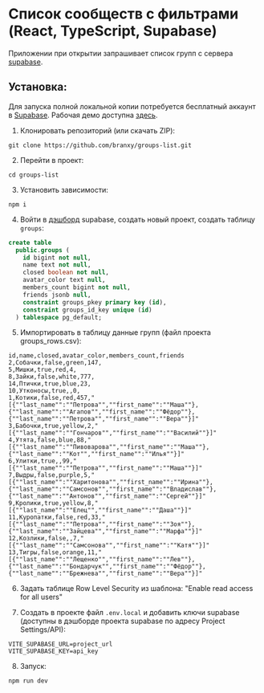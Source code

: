 # Список сообществ с фильтрами (React, TypeScript, Supabase)

Приложении при открытии запрашивает список групп с сервера [supabase](https://supabase.com/).

## Установка:

Для запуска полной локальной копии потребуется бесплатный аккаунт в [Supabase](https://supabase.com/dashboard/new?plan=free). Рабочая демо доступна [здесь](https://react-groups.vercel.app/).

1. Клонировать репозиторий (или скачать ZIP):

```
git clone https://github.com/branxy/groups-list.git
```

2. Перейти в проект:

```
cd groups-list
```

3. Установить зависимости:

```
npm i
```

4. Войти в [дэшборд](https://supabase.com/dashboard/) supabase, создать новый проект, создать таблицу `groups`:

```sql
create table
  public.groups (
    id bigint not null,
    name text not null,
    closed boolean not null,
    avatar_color text null,
    members_count bigint not null,
    friends jsonb null,
    constraint groups_pkey primary key (id),
    constraint groups_id_key unique (id)
  ) tablespace pg_default;
```

5. Импортировать в таблицу данные групп (файл проекта groups_rows.csv):

```csv
id,name,closed,avatar_color,members_count,friends
2,Собачки,false,green,147,
5,Мишки,true,red,4,
8,Зайки,false,white,777,
14,Птички,true,blue,23,
10,Утконосы,true,,0,
1,Котики,false,red,457,"[{""last_name"":""Петрова"",""first_name"":""Маша""},{""last_name"":""Агапов"",""first_name"":""Фёдор""},{""last_name"":""Петрова"",""first_name"":""Вера""}]"
3,Бабочки,true,yellow,2,"[{""last_name"":""Гончаров"",""first_name"":""Василий""}]"
4,Утята,false,blue,88,"[{""last_name"":""Пивоварова"",""first_name"":""Маша""},{""last_name"":""Кот"",""first_name"":""Илья""}]"
6,Улитки,true,,99,"[{""last_name"":""Петрова"",""first_name"":""Маша""}]"
7,Выдры,false,purple,5,"[{""last_name"":""Харитонова"",""first_name"":""Ирина""},{""last_name"":""Самсонов"",""first_name"":""Владислав""},{""last_name"":""Антонов"",""first_name"":""Сергей""}]"
9,Кролики,true,yellow,8,"[{""last_name"":""Елец"",""first_name"":""Даша""}]"
11,Куропатки,false,red,33,"[{""last_name"":""Петрова"",""first_name"":""Зоя""},{""last_name"":""Зайцева"",""first_name"":""Марфа""}]"
12,Козлики,false,,7,"[{""last_name"":""Самсонова"",""first_name"":""Катя""}]"
13,Тигры,false,orange,11,"[{""last_name"":""Лещенко"",""first_name"":""Лев""},{""last_name"":""Бондарчук"",""first_name"":""Фёдор""},{""last_name"":""Брежнева"",""first_name"":""Вера""}]"
```

6. Задать таблице Row Level Security из шаблона: "Enable read access for all users"

7. Создать в проекте файл `.env.local` и добавить ключи supabase (доступны в дэшборде проекта supabase по адресу Project Settings/API):

```
VITE_SUPABASE_URL=project_url
VITE_SUPABASE_KEY=api_key
```
8. Запуск:
```
npm run dev
```
